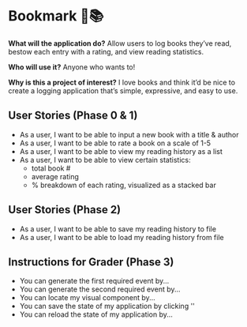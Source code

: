 # Bookmark 🔖📚

**What will the application do?** Allow users to log books they’ve read, bestow each entry with a 
rating, and view reading statistics.

**Who will use it?** Anyone who wants to!

**Why is this a project of interest?** I love books and think it’d be nice to create a logging application that’s 
simple, expressive, and easy to use.

## User Stories (Phase 0 & 1)

- As a user, I want to be able to input a new book with a title & author
- As a user, I want to be able to rate a book on a scale of 1-5️
- As a user, I want to be able to view my reading history as a list
- As a user, I want to be able to view certain statistics:
  - total book #
  - average rating
  - % breakdown of each rating, visualized as a stacked bar

## User Stories (Phase 2)

- As a user, I want to be able to save my reading history to file
- As a user, I want to be able to load my reading history from file

## Instructions for Grader (Phase 3)

- You can generate the first required event by...
- You can generate the second required event by...
- You can locate my visual component by...
- You can save the state of my application by clicking ''
- You can reload the state of my application by...